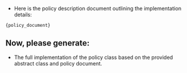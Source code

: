 * Here is the policy description document outlining the implementation details:
```text
{policy_document}
```

## Now, please generate:
* The full implementation of the policy class based on the provided abstract class and policy document.
